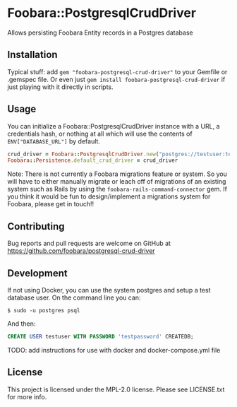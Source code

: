 # Foobara::PostgresqlCrudDriver

Allows persisting Foobara Entity records in a Postgres database

## Installation

Typical stuff: add `gem "foobara-postgresql-crud-driver"` to your Gemfile or .gemspec file. Or even just
`gem install foobara-postgresql-crud-driver` if just playing with it directly in scripts.

## Usage

You can initialize a Foobara::PostgresqlCrudDriver instance with a URL, a credentials hash, or nothing at all
which will use the contents of `ENV["DATABASE_URL"]` by default.

```ruby
crud_driver = Foobara::PostgresqlCrudDriver.new("postgres://testuser:testpassword@localhost/testdb")
Foobara::Persistence.default_crud_driver = crud_driver
```

Note: There is not currently a Foobara migrations feature or system. So you will have to either manually
migrate or leach off of migrations of an existing system such as Rails by using the `foobara-rails-command-connector`
gem. If you think it would be fun to design/implement a migrations system for Foobara, please get in touch!!

## Contributing

Bug reports and pull requests are welcome on GitHub
at https://github.com/foobara/postgresql-crud-driver

## Development

If not using Docker, you can use the system postgres and setup a test database user. On the command line you can:

```
$ sudo -u postgres psql
```

And then:

```sql
CREATE USER testuser WITH PASSWORD 'testpassword' CREATEDB;
```

TODO: add instructions for use with docker and docker-compose.yml file

## License

This project is licensed under the MPL-2.0 license. Please see LICENSE.txt for more info.
